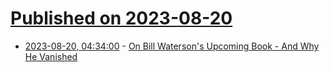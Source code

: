 # [Published on 2023-08-20](index.md)

* [2023-08-20, 04:34:00](https://news.slashdot.org/story/23/08/19/2136239/on-bill-watersons-upcoming-book---and-why-he-vanished?utm_source=rss1.0mainlinkanon&utm_medium=feed) - [On Bill Waterson's Upcoming Book - And Why He Vanished](https://news.slashdot.org/story/23/08/19/2136239/on-bill-watersons-upcoming-book---and-why-he-vanished?utm_source=rss1.0mainlinkanon&utm_medium=feed)
